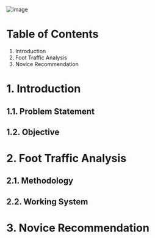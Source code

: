 ![image](https://user-images.githubusercontent.com/87763082/126642724-9d74c436-ba12-4f53-893e-f9d44132813a.png)

# Table of Contents 
1. Introduction 
2. Foot Traffic Analysis
3. Novice Recommendation 

# 1. Introduction
## 1.1. Problem Statement 
## 1.2. Objective 

# 2. Foot Traffic Analysis 
## 2.1. Methodology
## 2.2. Working System

# 3. Novice Recommendation 

